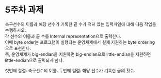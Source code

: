 # 5주차 과제  

축구선수의 이름과 해당 선수가 기록한 골 수가 적혀 있는 입력파일에 대해 다음 작업을 수행하시오.  
각 선수의 이름과 골 수를 Internal representation으로 출력한다.  
이때 byte order는 프로그램이 실행되는 운영체제에서 실제 지원하는 byte ordering으로 표현한다.  
즉, 운영체제가 big-endian을 지원하면 big-endian으로 little-endian을 지원하면 little-endian으로 출력되게 한다. 

첫번째 컬럼: 축구선수의 이름.
두번째 컬럼: 해당 선수가 기록한 골의 횟수.
